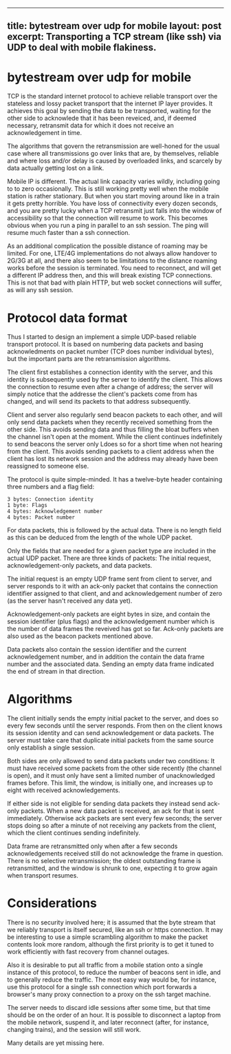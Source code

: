 
---
title: bytestream over udp for mobile
layout: post
excerpt: Transporting a TCP stream (like ssh) via UDP to deal with mobile flakiness.
---

# bytestream over udp for mobile

TCP is the standard internet protocol to achieve reliable transport
over the stateless and lossy packet transport that the internet IP
layer provides. It achieves this goal by sending the data to be
transported, waiting for the other side to acknowlede that it has been
reveiced, and, if deemed necessary, retransmit data for which it does
not receive an acknowledgement in time.

The algorithms that govern the retransmission are well-honed for the
usual case where all transmissions go over links that are, by
themselves, reliable and where loss and/or delay is caused by
overloaded links, and scarcely by data actually getting lost on a
link.

Mobile IP is different. The actual link capacity varies wildly,
including going to to zero occasionally. This is still working pretty
well when the mobile station is rather stationary. But when you start
moving around like in a train it gets pretty horrible. You have loss
of connectivity every dozen seconds, and you are pretty lucky when
a TCP retransmit just falls into the window of accessibility so that
the connection will resume to work. This becomes obvious when you run
a ping in parallel to an ssh session. The ping will resume much faster
than a ssh connection.

As an additional complication the possible distance of roaming may be
limited. For one, LTE/4G implementations do not always allow handover
to 2G/3G at all, and there also seem to be limitations to the distance
roaming works before the session is terminated. You need to reconnect,
and will get a different IP address then, and this will break existing
TCP connections. This is not that bad with plain HTTP, but web socket
connections will suffer, as will any ssh session.

# Protocol data format

Thus I started to design an implement a simple UDP-based reliable
transport protocol. It is based on numbering data packets and basing
acknowledments on packet number (TCP does number individual bytes),
but the important parts are the retransmission algorithms.

The client first establishes a connection identity with the server,
and this identity is subsequently used by the server to identify the
client. This allows the connection to resume even after a change of
address; the server will simply notice that the addresse the client's
packets come from has changed, and will send its packets to that
address subsequently.

Client and server also regularly send beacon packets to each other,
and will only send data packets when they recently received something
from the other side. This avoids sending data and thus filling the
bloat buffers when the channel isn't open at the moment. While the
client continues indefinitely to send beacons the server only Ldoes so
for a short time when not hearing from the client. This avoids sending
packets to a client address when the client has lost its network
session and the address may already have been reassigned to someone
else.

The protocol is quite simple-minded. It has a twelve-byte header
containing three numbers and a flag field:

    3 bytes: Connection identity
    1 byte: Flags
    4 bytes: Acknowledgement number
    4 bytes: Packet number

For data packets, this is followed by the actual data. There is no length
field as this can be deduced from the length of the whole UDP packet.

Only the fields that are needed for a given packet type are included
in the actual UDP packet. There are three kinds of packets: The initial
request, acknowledgement-only packets, and data packets.

The initial request is an empty UDP frame sent from client to server,
and server responds to it with an ack-only packet that contains the
connection identifier assigned to that client, and and acknowledgement
number of zero (as the server hasn't received any data yet).

Acknowledgement-only packets are eight bytes in size, and contain the
session identifier (plus flags) and the acknowledgement number which is
the number of data frames the reveived has got so far. Ack-only packets
are also used as the beacon packets mentioned above.

Data packets also contain the session identifier and the current
acknowledgement number, and in addition the contain the data frame
number and the associated data. Sending an empty data frame indicated
the end of stream in that direction.

# Algorithms

The client initially sends the empty initial packet to the server, and
does so every few seconds until the server responds. From then on the
client knows its session identity and can send acknowledgement or data
packets. The server must take care that duplicate initial packets from
the same source only establish a single session.

Both sides are only allowed to send data packets under two conditions:
It must have received some packets from the other side recently (the
channel is open), and it must only have sent a limited number of
unacknowledged frames before. This limit, the window, is initially
one, and increases up to eight with received acknowledgements.

If either side is not eligible for sending data packets they instead
send ack-only packets. When a new data packet is received, an ack for
that is sent immediately. Otherwise ack packets are sent every few
seconds; the server stops doing so after a minute of not receiving any
packets from the client, which the client continues sending
indefinitely.

Data frame are retransmitted only when after a few seconds
acknowledgements received still do not acknowledge the frame in
question. There is no selective retransmission; the oldest outstanding
frame is retransmitted, and the window is shrunk to one, expecting it
to grow again when transport resumes.

# Considerations

There is no security involved here; it is assumed that the byte stream
that we reliably transport is itself secured, like an ssh or https
connection. It may be interesting to use a simple scrambling algorithm
to make the packet contents look more random, although the first
priority is to get it tuned to work efficiently with fast recovery
from channel outages.

Also it is desirable to put all traffic from a mobile station onto a
single instance of this protocol, to reduce the number of beacons sent
in idle, and to generally reduce the traffic. The most easy way would
be, for instance, use this protocol for a single ssh connection which
port forwards a browser's many proxy connection to a proxy on the ssh
target machine.

The server needs to discard idle sessions after some time, but that
time should be on the order of an hour. It is possible to disconnect a
laptop from the mobile network, suspend it, and later reconnect
(after, for instance, changing trains), and the session will still
work.

Many details are yet missing here.
